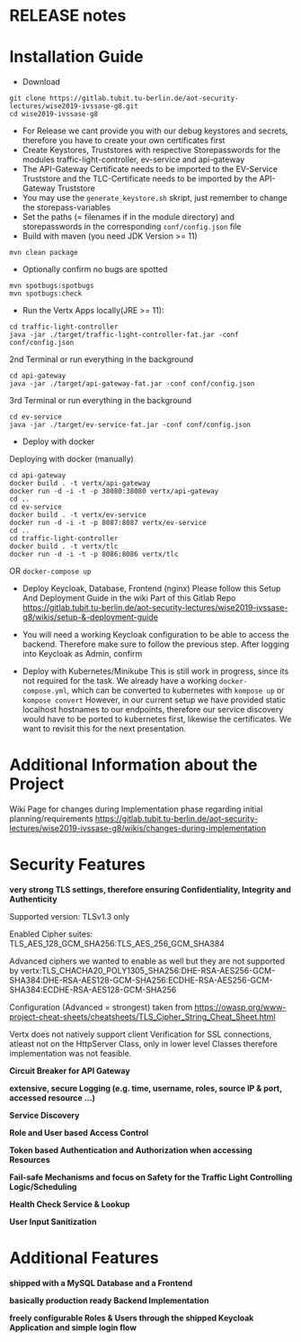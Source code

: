 RELEASE notes
=============

Installation Guide
============
* Download
```
git clone https://gitlab.tubit.tu-berlin.de/aot-security-lectures/wise2019-ivssase-g8.git
cd wise2019-ivssase-g8
```
* For Release we cant provide you with our debug keystores and secrets, therefore you have to create your own certificates first
* Create Keystores, Truststores with respective Storepasswords for the modules traffic-light-controller, ev-service and api-gateway
* The API-Gateway Certificate needs to be imported to the EV-Service Truststore and the TLC-Certificate needs to be imported by the API-Gateway Truststore
* You may use the `generate_keystore.sh` skript, just remember to change the storepass-variables
* Set the paths (= filenames if in the module directory) and storepasswords in the corresponding `conf/config.json` file
* Build with maven (you need JDK Version >= 11)
```
mvn clean package
```
* Optionally confirm no bugs are spotted
```
mvn spotbugs:spotbugs
mvn spotbugs:check
```
* Run the Vertx Apps locally(JRE >= 11):
```
cd traffic-light-controller
java -jar ./target/traffic-light-controller-fat.jar -conf conf/config.json
```
2nd Terminal or run everything in the background
```
cd api-gateway
java -jar ./target/api-gateway-fat.jar -conf conf/config.json
```
3rd Terminal or run everything in the background
```
cd ev-service
java -jar ./target/ev-service-fat.jar -conf conf/config.json
```

* Deploy with docker

Deploying with docker (manually)
```
cd api-gateway
docker build . -t vertx/api-gateway
docker run -d -i -t -p 38080:38080 vertx/api-gateway
cd ..
cd ev-service
docker build . -t vertx/ev-service
docker run -d -i -t -p 8087:8087 vertx/ev-service
cd ..
cd traffic-light-controller
docker build . -t vertx/tlc
docker run -d -i -t -p 8086:8086 vertx/tlc
```

OR `docker-compose up`
* Deploy Keycloak, Database, Frontend (nginx)
Please follow this Setup And Deployment Guide in the wiki Part of this Gitlab Repo
https://gitlab.tubit.tu-berlin.de/aot-security-lectures/wise2019-ivssase-g8/wikis/setup-&-deployment-guide

* You will need a working Keycloak configuration to be able to access the backend. Therefore make sure to follow the previous step.
After logging into Keycloak as Admin, confirm 

* Deploy with Kubernetes/Minikube
This is still work in progress, since its not required for the task. 
We already have a working `docker-compose.yml`, which can be converted to kubernetes with
`kompose up` or `kompose convert`
However, in our current setup we have provided static localhost hostnames to our endpoints, therefore our 
service discovery would have to be ported to kubernetes first, likewise the certificates. We want to revisit this for the next presentation.

Additional Information about the Project
=============================

Wiki Page for changes during Implementation phase regarding initial planning/requirements
https://gitlab.tubit.tu-berlin.de/aot-security-lectures/wise2019-ivssase-g8/wikis/changes-during-implementation

Security Features
=================

**very strong TLS settings, therefore ensuring Confidentiality, Integrity and Authenticity**

Supported version: TLSv1.3 only

Enabled Cipher suites: TLS_AES_128_GCM_SHA256:TLS_AES_256_GCM_SHA384

Advanced ciphers we wanted to enable as well but they are not supported by vertx:TLS_CHACHA20_POLY1305_SHA256:DHE-RSA-AES256-GCM-SHA384:DHE-RSA-AES128-GCM-SHA256:ECDHE-RSA-AES256-GCM-SHA384:ECDHE-RSA-AES128-GCM-SHA256

Configuration (Advanced = strongest) taken from https://owasp.org/www-project-cheat-sheets/cheatsheets/TLS_Cipher_String_Cheat_Sheet.html

Vertx does not natively support client Verification for SSL connections, atleast not on the HttpServer Class, only in lower level Classes therefore implementation was not feasible.

**Circuit Breaker for API Gateway**

**extensive, secure Logging (e.g. time, username, roles, source IP & port, accessed resource ...)**

**Service Discovery**

**Role and User based Access Control**

**Token based Authentication and Authorization when accessing Resources**

**Fail-safe Mechanisms and focus on Safety for the Traffic Light Controlling Logic/Scheduling**

**Health Check Service & Lookup**

**User Input Sanitization**

Additional Features
==================

**shipped with a MySQL Database and a Frontend**

**basically production ready Backend Implementation**

**freely configurable Roles & Users through the shipped Keycloak Application and simple login flow**
